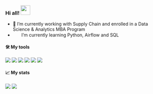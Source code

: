 ### Hi all! <img src="https://raw.githubusercontent.com/MartinHeinz/MartinHeinz/master/wave.gif" width="30px">

- 🔭 I’m currently working with Supply Chain and enrolled in a Data Science & Analytics MBA Program
- <img src="https://media4.giphy.com/media/TJP7EH5i1fB2rKeWbf/giphy.gif?cid=790b76116a3b9e474709315859c7ee91224749c8361ca4f0&rid=giphy.gif&ct=g" width="15px"> &nbsp; I’m currently learning Python, Airflow and SQL


#### 🛠️ My tools <p/>
![](https://img.shields.io/badge/Language-Python-informational?style=flat&logo=python&logoColor=white&color=ffff00)
![](https://img.shields.io/badge/Language-R-informational?style=flat&logo=r&logoColor=white&color=ffff00)
![](https://img.shields.io/badge/Language-SQL-informational?style=flat&logo=mysql&logoColor=white&color=ffff00)
![](https://img.shields.io/badge/Workflow-Airflow-informational?style=flat&logo=apacheairflow&logoColor=white&color=ffff00)
![](https://img.shields.io/badge/BI-Power_BI-informational?style=flat&logo=powerbi&logoColor=white&color=ffff00)
![](https://img.shields.io/badge/Tool-Excel-informational?style=flat&logo=microsoftexcel&logoColor=white&color=ffff00)
<p/>



#### 📈 My stats <p/>
<img align="center" src="https://github-readme-stats.vercel.app/api/?username=djanlw&theme=yeblu" />
<img align="center" src="https://github-readme-stats.vercel.app/api/top-langs/?username=djanlw&theme=yeblu" />

<!--
**djanlw/djanlw** is a ✨ _special_ ✨ repository because its `README.md` (this file) appears on your GitHub profile.

Here are some ideas to get you started:

- 🔭 I’m currently working on ...
- 🌱 I’m currently learning ...
- 👯 I’m looking to collaborate on ...
- 🤔 I’m looking for help with ...
- 💬 Ask me about ...
- 📫 How to reach me: ...
- 😄 Pronouns: ...
- ⚡ Fun fact: ...
-->
